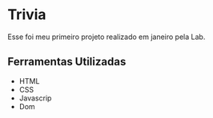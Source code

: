 # Trivia

Esse foi meu primeiro projeto realizado em janeiro pela Lab.

## Ferramentas Utilizadas

- HTML
- CSS
- Javascrip
- Dom


